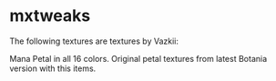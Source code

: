# mxtweaks
The following textures are textures by Vazkii:

Mana Petal in all 16 colors. Original petal textures from latest Botania version with this items. 
